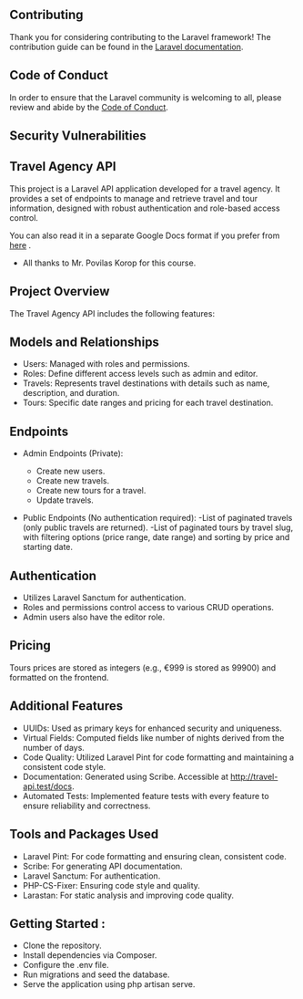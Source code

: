 
## Contributing

Thank you for considering contributing to the Laravel framework! The contribution guide can be found in the [Laravel documentation](https://laravel.com/docs/contributions).

## Code of Conduct

In order to ensure that the Laravel community is welcoming to all, please review and abide by the [Code of Conduct](https://laravel.com/docs/contributions#code-of-conduct).

## Security Vulnerabilities

## Travel Agency API


This project is a Laravel API application developed for a travel agency. It provides a set of endpoints to manage and retrieve travel and tour information, designed with robust authentication and role-based access control.

You can also read it in a separate Google Docs format if you prefer from [here]( https://docs.google.com/document/d/1IqsnOB6sjoSEcgmjqHPhb58Ym-82x5jKDDxvTWeQsL0/edit?usp=sharing.
) .
- All thanks to Mr. Povilas Korop for this course.


## Project Overview
The Travel Agency API includes the following features:

## Models and Relationships
- Users: Managed with roles and permissions.
- Roles: Define different access levels such as admin and editor.
- Travels: Represents travel destinations with details such as name, description, and duration.
- Tours: Specific date ranges and pricing for each travel destination.
## Endpoints
- Admin Endpoints (Private):
   - Create new users.
   - Create new travels.
   - Create new tours for a travel.
   - Update travels.

- Public Endpoints (No authentication required):
   -List of paginated travels (only public travels are returned).
   -List of paginated tours by travel slug, with filtering options (price range, date range) and sorting by price and starting date.
## Authentication
   - Utilizes Laravel Sanctum for authentication.
   - Roles and permissions control access to various CRUD operations.
   - Admin users also have the editor role.
## Pricing
Tours prices are stored as integers (e.g., €999 is stored as 99900) and formatted on the frontend.
## Additional Features
- UUIDs: Used as primary keys for enhanced security and uniqueness.
- Virtual Fields: Computed fields like number of nights derived from the number of days.
- Code Quality: Utilized Laravel Pint for code formatting and maintaining a consistent code style.
- Documentation: Generated using Scribe. Accessible at http://travel-api.test/docs.
- Automated Tests: Implemented feature tests with every feature to ensure reliability and correctness.
## Tools and Packages Used
- Laravel Pint: For code formatting and ensuring clean, consistent code.
- Scribe: For generating API documentation.
- Laravel Sanctum: For authentication.
- PHP-CS-Fixer: Ensuring code style and quality.
- Larastan: For static analysis and improving code quality.
## Getting Started :
- Clone the repository.
- Install dependencies via Composer.
- Configure the .env file.
- Run migrations and seed the database.
- Serve the application using php artisan serve.

